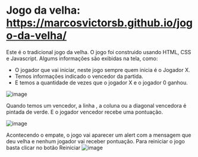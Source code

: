 # Jogo da velha: https://marcosvictorsb.github.io/jogo-da-velha/
Este é o tradicional jogo da velha. O jogo foi construido usando HTML, CSS e Javascript.
Algums informações são exibidas na tela, como:
  * O jogador que vai iniciar, neste jogo sempre quem inicia é o Jogador X.
  * Temos informações indicado o vencedor da partida.
  * E temos a quantidade de vezes que o jogador X e o jogador 0 ganhou.

![image](https://user-images.githubusercontent.com/29691626/117744162-85c3f480-b1de-11eb-9929-4df0a738ca3a.png)

Quando temos um vencedor, a linha , a coluna ou a diagonal vencedora é pintada de verde. E o jogador vencedor recebe uma pontuação.

![image](https://user-images.githubusercontent.com/29691626/117744411-fff47900-b1de-11eb-96ff-c90686b843e8.png)

Acontecendo o empate, o jogo vai aparecer um alert com a mensagem que deu velha e nenhum jogador vai receber pontuação. Para reiniciar o jogo basta clicar no botão Reiniciar
![image](https://user-images.githubusercontent.com/29691626/117745443-dd635f80-b1e0-11eb-9912-f2793aac548f.png)
